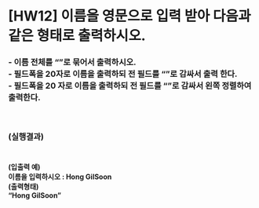 # [HW12] 이름을 영문으로 입력 받아 다음과 같은 형태로 출력하시오.
<h3>
- 이름 전체를 “”로 묶어서 출력하시오.</br>
- 필드폭을 20자로 이름을 출력하되 전 필드를 “”로 감싸서 출력 한다.</br>
- 필드폭을 20 자로 이름을 출력하되 전 필드를 “”로 감싸서 왼쪽 정렬하여 출력한다.

</br></br>
(실행결과)
</br></br></h3>
<h4>
(입출력 예)</br>
이름을 입력하시오 : Hong GilSoon </br>(출력형태)</br>
“Hong GilSoon”
</h4>